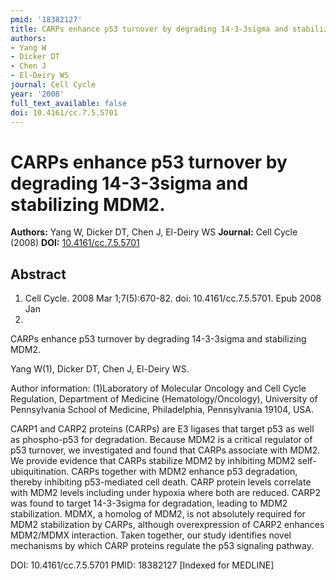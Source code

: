 ```yaml
---
pmid: '18382127'
title: CARPs enhance p53 turnover by degrading 14-3-3sigma and stabilizing MDM2.
authors:
- Yang W
- Dicker DT
- Chen J
- El-Deiry WS
journal: Cell Cycle
year: '2008'
full_text_available: false
doi: 10.4161/cc.7.5.5701
---
```


# CARPs enhance p53 turnover by degrading 14-3-3sigma and stabilizing MDM2.
**Authors:** Yang W, Dicker DT, Chen J, El-Deiry WS
**Journal:** Cell Cycle (2008)
**DOI:** [10.4161/cc.7.5.5701](https://doi.org/10.4161/cc.7.5.5701)

## Abstract

1. Cell Cycle. 2008 Mar 1;7(5):670-82. doi: 10.4161/cc.7.5.5701. Epub 2008 Jan
31.

CARPs enhance p53 turnover by degrading 14-3-3sigma and stabilizing MDM2.

Yang W(1), Dicker DT, Chen J, El-Deiry WS.

Author information:
(1)Laboratory of Molecular Oncology and Cell Cycle Regulation, Department of 
Medicine (Hematology/Oncology), University of Pennsylvania School of Medicine, 
Philadelphia, Pennsylvania 19104, USA.

CARP1 and CARP2 proteins (CARPs) are E3 ligases that target p53 as well as 
phospho-p53 for degradation. Because MDM2 is a critical regulator of p53 
turnover, we investigated and found that CARPs associate with MDM2. We provide 
evidence that CARPs stabilize MDM2 by inhibiting MDM2 self-ubiquitination. CARPs 
together with MDM2 enhance p53 degradation, thereby inhibiting p53-mediated cell 
death. CARP protein levels correlate with MDM2 levels including under hypoxia 
where both are reduced. CARP2 was found to target 14-3-3sigma for degradation, 
leading to MDM2 stabilization. MDMX, a homolog of MDM2, is not absolutely 
required for MDM2 stabilization by CARPs, although overexpression of CARP2 
enhances MDM2/MDMX interaction. Taken together, our study identifies novel 
mechanisms by which CARP proteins regulate the p53 signaling pathway.

DOI: 10.4161/cc.7.5.5701
PMID: 18382127 [Indexed for MEDLINE]
